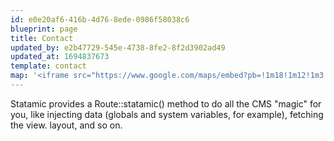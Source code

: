 ```yaml
---
id: e0e20af6-416b-4d76-8ede-0986f58038c6
blueprint: page
title: Contact
updated_by: e2b47729-545e-4738-8fe2-8f2d3902ad49
updated_at: 1694837673
template: contact
map: '<iframe src="https://www.google.com/maps/embed?pb=!1m18!1m12!1m3!1d7905.452013233224!2d110.41928339084009!3d-7.818799339677827!2m3!1f0!2f0!3f0!3m2!1i1024!2i768!4f13.1!3m3!1m2!1s0x2e7a57349e183ce1%3A0xc5f84d570e4f7ed0!2sSekarsuli%2C%20Sendangtirto%2C%20Kec.%20Berbah%2C%20Kabupaten%20Sleman%2C%20Daerah%20Istimewa%20Yogyakarta!5e0!3m2!1sid!2sid!4v1694834050326!5m2!1sid!2sid" width="600" height="450" style="border:0;" allowfullscreen="" loading="lazy" referrerpolicy="no-referrer-when-downgrade"></iframe>'
---
```

Statamic provides a Route::statamic() method to do all the CMS "magic" for you, like injecting data (globals and system variables, for example), fetching the view. layout, and so on.